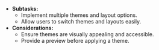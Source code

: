 - **Subtasks:**
    - Implement multiple themes and layout options.
    - Allow users to switch themes and layouts easily.
- **Considerations:**
    - Ensure themes are visually appealing and accessible.
    - Provide a preview before applying a theme.